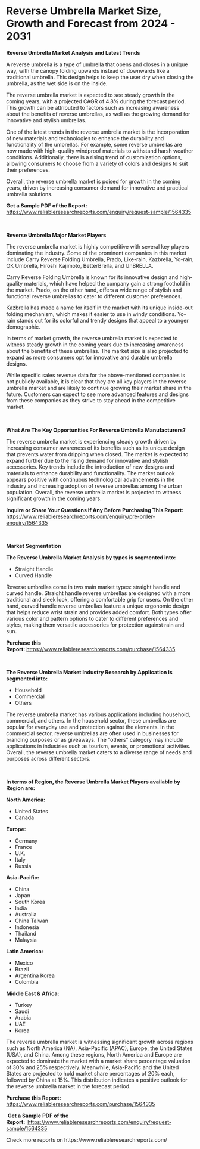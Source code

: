 <p><h1>Reverse Umbrella Market Size, Growth and Forecast from 2024 - 2031</h1></p><p><strong>Reverse Umbrella Market Analysis and Latest Trends</strong></p>
<p><p>A reverse umbrella is a type of umbrella that opens and closes in a unique way, with the canopy folding upwards instead of downwards like a traditional umbrella. This design helps to keep the user dry when closing the umbrella, as the wet side is on the inside.</p><p>The reverse umbrella market is expected to see steady growth in the coming years, with a projected CAGR of 4.8% during the forecast period. This growth can be attributed to factors such as increasing awareness about the benefits of reverse umbrellas, as well as the growing demand for innovative and stylish umbrellas.</p><p>One of the latest trends in the reverse umbrella market is the incorporation of new materials and technologies to enhance the durability and functionality of the umbrellas. For example, some reverse umbrellas are now made with high-quality windproof materials to withstand harsh weather conditions. Additionally, there is a rising trend of customization options, allowing consumers to choose from a variety of colors and designs to suit their preferences.</p><p>Overall, the reverse umbrella market is poised for growth in the coming years, driven by increasing consumer demand for innovative and practical umbrella solutions.</p></p>
<p><strong>Get a Sample PDF of the Report:&nbsp;</strong> <a href="https://www.reliableresearchreports.com/enquiry/request-sample/1564335">https://www.reliableresearchreports.com/enquiry/request-sample/1564335</a></p>
<p>&nbsp;</p>
<p><strong>Reverse Umbrella Major Market Players</strong></p>
<p><p>The reverse umbrella market is highly competitive with several key players dominating the industry. Some of the prominent companies in this market include Carry Reverse Folding Umbrella, Prado, Like-rain, Kazbrella, Yo-rain, OK Umbrella, Hiroshi Kajimoto, BetterBrella, and UnBRELLA.</p><p>Carry Reverse Folding Umbrella is known for its innovative design and high-quality materials, which have helped the company gain a strong foothold in the market. Prado, on the other hand, offers a wide range of stylish and functional reverse umbrellas to cater to different customer preferences.</p><p>Kazbrella has made a name for itself in the market with its unique inside-out folding mechanism, which makes it easier to use in windy conditions. Yo-rain stands out for its colorful and trendy designs that appeal to a younger demographic.</p><p>In terms of market growth, the reverse umbrella market is expected to witness steady growth in the coming years due to increasing awareness about the benefits of these umbrellas. The market size is also projected to expand as more consumers opt for innovative and durable umbrella designs.</p><p>While specific sales revenue data for the above-mentioned companies is not publicly available, it is clear that they are all key players in the reverse umbrella market and are likely to continue growing their market share in the future. Customers can expect to see more advanced features and designs from these companies as they strive to stay ahead in the competitive market.</p></p>
<p>&nbsp;</p>
<p><strong>What Are The Key Opportunities For Reverse Umbrella Manufacturers?</strong></p>
<p><p>The reverse umbrella market is experiencing steady growth driven by increasing consumer awareness of its benefits such as its unique design that prevents water from dripping when closed. The market is expected to expand further due to the rising demand for innovative and stylish accessories. Key trends include the introduction of new designs and materials to enhance durability and functionality. The market outlook appears positive with continuous technological advancements in the industry and increasing adoption of reverse umbrellas among the urban population. Overall, the reverse umbrella market is projected to witness significant growth in the coming years.</p></p>
<p><strong>Inquire or Share Your Questions If Any Before Purchasing This Report:</strong> <a href="https://www.reliableresearchreports.com/enquiry/pre-order-enquiry/1564335">https://www.reliableresearchreports.com/enquiry/pre-order-enquiry/1564335</a></p>
<p>&nbsp;</p>
<p><strong>Market Segmentation</strong></p>
<p><strong>The Reverse Umbrella Market Analysis by types is segmented into:</strong></p>
<p><ul><li>Straight Handle</li><li>Curved Handle</li></ul></p>
<p><p>Reverse umbrellas come in two main market types: straight handle and curved handle. Straight handle reverse umbrellas are designed with a more traditional and sleek look, offering a comfortable grip for users. On the other hand, curved handle reverse umbrellas feature a unique ergonomic design that helps reduce wrist strain and provides added comfort. Both types offer various color and pattern options to cater to different preferences and styles, making them versatile accessories for protection against rain and sun.</p></p>
<p><strong>Purchase this Report:&nbsp;</strong><a href="https://www.reliableresearchreports.com/purchase/1564335">https://www.reliableresearchreports.com/purchase/1564335</a></p>
<p>&nbsp;</p>
<p><strong>The Reverse Umbrella Market Industry Research by Application is segmented into:</strong></p>
<p><ul><li>Household</li><li>Commercial</li><li>Others</li></ul></p>
<p><p>The reverse umbrella market has various applications including household, commercial, and others. In the household sector, these umbrellas are popular for everyday use and protection against the elements. In the commercial sector, reverse umbrellas are often used in businesses for branding purposes or as giveaways. The "others" category may include applications in industries such as tourism, events, or promotional activities. Overall, the reverse umbrella market caters to a diverse range of needs and purposes across different sectors.</p></p>
<p>&nbsp;</p>
<p><strong>In terms of Region, the Reverse Umbrella Market Players available by Region are:</strong></p>
<p>
    <p> <strong> North America: </strong>
        <ul>
            <li>United States</li>
            <li>Canada</li>
        </ul>
        </p> 
    <p> <strong> Europe: </strong>
        <ul>
            <li>Germany</li>
            <li>France</li>
            <li>U.K.</li>
            <li>Italy</li>
            <li>Russia</li>
        </ul>
        </p> 
    <p> <strong> Asia-Pacific: </strong>
        <ul>
            <li>China</li>
            <li>Japan</li>
            <li>South Korea</li>
            <li>India</li>
            <li>Australia</li>
            <li>China Taiwan</li>
            <li>Indonesia</li>
            <li>Thailand</li>
            <li>Malaysia</li>
        </ul>
        </p> 
    <p> <strong> Latin America: </strong>
        <ul>
            <li>Mexico</li>
            <li>Brazil</li>
            <li>Argentina Korea</li>
            <li>Colombia</li>
        </ul>
        </p> 
    <p> <strong> Middle East & Africa: </strong>
        <ul>
            <li>Turkey</li>
            <li>Saudi</li>
            <li>Arabia</li>
            <li>UAE</li>
            <li>Korea</li>
        </ul>
    </p>
    </p>
<p><p>The reverse umbrella market is witnessing significant growth across regions such as North America (NA), Asia-Pacific (APAC), Europe, the United States (USA), and China. Among these regions, North America and Europe are expected to dominate the market with a market share percentage valuation of 30% and 25% respectively. Meanwhile, Asia-Pacific and the United States are projected to hold market share percentages of 20% each, followed by China at 15%. This distribution indicates a positive outlook for the reverse umbrella market in the forecast period.</p></p>
<p><strong>Purchase this Report: </strong><a href="https://www.reliableresearchreports.com/purchase/1564335">https://www.reliableresearchreports.com/purchase/1564335</a></p>
<p>&nbsp;<strong>Get a Sample PDF of the Report:&nbsp;&nbsp;</strong><a href="https://www.reliableresearchreports.com/enquiry/request-sample/1564335">https://www.reliableresearchreports.com/enquiry/request-sample/1564335</a></p>
<p><strong></strong></p>
<p>Check more reports on https://www.reliableresearchreports.com/</p>
